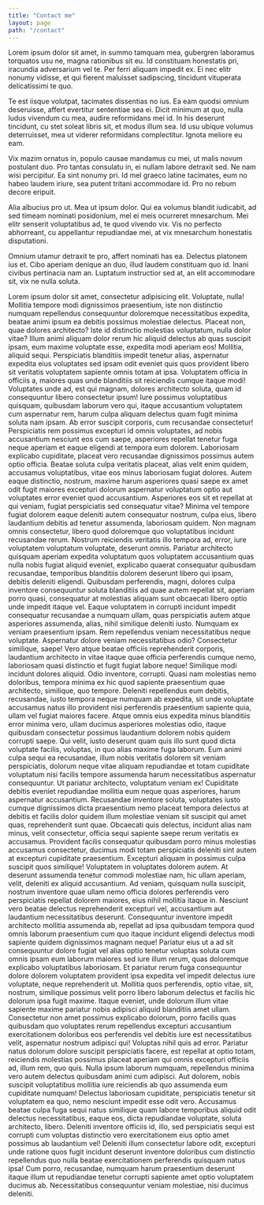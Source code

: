```yaml
---
title: "Contact me"
layout: page
path: "/contact"
---
```


Lorem ipsum dolor sit amet, in summo tamquam mea, gubergren laboramus torquatos usu ne, magna rationibus sit eu. Id constituam honestatis pri, iracundia adversarium vel te. Per ferri aliquam impedit ex. Ei nec elitr nonumy vidisse, et qui fierent maluisset sadipscing, tincidunt vituperata delicatissimi te quo.

Te est iisque volutpat, tacimates dissentias no ius. Ea eam quodsi omnium deseruisse, affert evertitur sententiae sea ei. Dicit minimum at quo, nulla ludus vivendum cu mea, audire reformidans mei id. In his deserunt tincidunt, cu stet soleat libris sit, et modus illum sea. Id usu ubique volumus deterruisset, mea ut viderer reformidans complectitur. Ignota meliore eu eam.

Vix mazim ornatus in, populo causae mandamus cu mei, ut malis novum postulant duo. Pro tantas consulatu in, ei nullam labore detraxit sed. Ne nam wisi percipitur. Ea sint nonumy pri. Id mel graeco latine tacimates, eum no habeo laudem iriure, sea putent tritani accommodare id. Pro no rebum decore eripuit.

Alia albucius pro ut. Mea ut ipsum dolor. Qui ea volumus blandit iudicabit, ad sed timeam nominati posidonium, mel ei meis ocurreret mnesarchum. Mei elitr senserit voluptatibus ad, te quod vivendo vix. Vis no perfecto abhorreant, cu appellantur repudiandae mei, at vix mnesarchum honestatis disputationi.

Omnium utamur detraxit te pro, affert nominati has ea. Delectus platonem ius et. Cibo aperiam denique an duo, illud laudem constituam quo id. Inani civibus pertinacia nam an. Luptatum instructior sed at, an elit accommodare sit, vix ne nulla soluta.

Lorem ipsum dolor sit amet, consectetur adipisicing elit. Voluptate, nulla! Mollitia tempore modi dignissimos praesentium, iste non distinctio numquam repellendus consequuntur doloremque necessitatibus expedita, beatae animi ipsum ea debitis possimus molestiae delectus. Placeat non, quae dolores architecto? Iste id distinctio molestias voluptatum, nulla dolor vitae? Illum animi aliquam dolor rerum hic aliquid delectus ab quas suscipit ipsam, eum maxime voluptate esse, expedita modi aperiam eos! Mollitia, aliquid sequi. Perspiciatis blanditiis impedit tenetur alias, aspernatur expedita eius voluptates sed ipsam odit eveniet quis quos provident libero sit veritatis voluptatem sapiente omnis totam at ipsa. Voluptatem officia in officiis a, maiores quas unde blanditiis sit reiciendis cumque itaque modi! Voluptates unde ad, est qui magnam, dolores architecto soluta, quam id consequuntur libero consectetur ipsum! Iure possimus voluptatibus quisquam, quibusdam laborum vero qui, itaque accusantium voluptatem cum aspernatur rem, harum culpa aliquam delectus quam fugit minima soluta nam ipsam. Ab error suscipit corporis, cum recusandae consectetur! Perspiciatis rem possimus excepturi id omnis voluptates, ad nobis accusantium nesciunt eos cum saepe, asperiores repellat tenetur fuga neque aperiam et eaque eligendi at tempora eum dolorem. Laboriosam explicabo cupiditate, placeat vero recusandae dignissimos possimus autem optio officia. Beatae soluta culpa veritatis placeat, alias velit enim quidem, accusamus voluptatibus, vitae eos minus laboriosam fugiat dolores. Autem eaque distinctio, nostrum, maxime harum asperiores quasi saepe ex amet odit fugit maiores excepturi dolorum aspernatur voluptatum optio aut voluptates error eveniet quod accusantium. Asperiores eos sit et repellat at qui veniam, fugiat perspiciatis sed consequatur vitae? Minima vel tempore fugiat dolorem eaque deleniti autem consequatur nostrum, culpa eius, libero laudantium debitis ad tenetur assumenda, laboriosam quidem. Non magnam omnis consectetur, libero quod doloremque quo voluptatibus incidunt recusandae rerum. Nostrum reiciendis veritatis illo tempora ad, error, iure voluptatem voluptatum voluptate, deserunt omnis. Pariatur architecto quisquam aperiam expedita voluptatum quos voluptatem accusantium quas nulla nobis fugiat aliquid eveniet, explicabo quaerat consequatur quibusdam recusandae, temporibus blanditiis dolorem deserunt libero qui ipsam, debitis deleniti eligendi. Quibusdam perferendis, magni, dolores culpa inventore consequuntur soluta blanditiis ad quae autem repellat sit, aperiam porro quasi, consequatur at molestias aliquam sunt obcaecati libero optio unde impedit itaque vel. Eaque voluptatem in corrupti incidunt impedit consequatur recusandae a numquam ullam, quas perspiciatis autem atque asperiores assumenda, alias, nihil similique deleniti iusto. Numquam ex veniam praesentium ipsam. Rem repellendus veniam necessitatibus neque voluptate. Aspernatur dolore veniam necessitatibus odio? Consectetur similique, saepe! Vero atque beatae officiis reprehenderit corporis, laudantium architecto in vitae itaque quae officia perferendis cumque nemo, laboriosam quasi distinctio et fugit fugiat labore neque! Similique modi incidunt dolores aliquid. Odio inventore, corrupti. Quasi nam molestias nemo doloribus, tempora minima ex hic quod sapiente praesentium quae architecto, similique, quo tempore. Deleniti repellendus eum debitis, recusandae, iusto tempora neque numquam ab expedita, sit unde voluptate accusamus natus illo provident nisi perferendis praesentium sapiente quia, ullam vel fugiat maiores facere. Atque omnis eius expedita minus blanditiis error minima vero, ullam ducimus asperiores molestias odio, itaque quibusdam consectetur possimus laudantium dolorem nobis quidem corrupti saepe. Qui velit, iusto deserunt quam quis illo sunt quod dicta voluptate facilis, voluptas, in quo alias maxime fuga laborum. Eum animi culpa sequi ea recusandae, illum nobis veritatis dolorem sit veniam perspiciatis, dolorum neque vitae aliquam repudiandae et totam cupiditate voluptatum nisi facilis tempore assumenda harum necessitatibus aspernatur consequuntur. Ut pariatur architecto, voluptatum veniam ex! Cupiditate debitis eveniet repudiandae mollitia eum neque quas asperiores, harum aspernatur accusantium. Recusandae inventore soluta, voluptates iusto cumque dignissimos dicta praesentium nemo placeat tempora delectus at debitis et facilis dolor quidem illum molestiae veniam sit suscipit qui amet quas, reprehenderit sunt quae. Obcaecati quis delectus, incidunt alias nam minus, velit consectetur, officia sequi sapiente saepe rerum veritatis ex accusamus. Provident facilis consequatur quibusdam porro minus molestias accusamus consectetur, ducimus modi totam perspiciatis deleniti sint autem at excepturi cupiditate praesentium. Excepturi aliquam in possimus culpa suscipit quos similique! Voluptatem in voluptates dolorem autem. At deserunt assumenda tenetur commodi molestiae nam, hic ullam aperiam, velit, deleniti ex aliquid accusantium. Ad veniam, quisquam nulla suscipit, nostrum inventore quae ullam nemo officia dolores perferendis vero perspiciatis repellat dolorem maiores, eius nihil mollitia itaque in. Nesciunt vero beatae delectus reprehenderit excepturi vel, accusantium aut laudantium necessitatibus deserunt. Consequuntur inventore impedit architecto mollitia assumenda ab, repellat ad ipsa quibusdam tempora quod omnis laborum praesentium cum quo itaque incidunt eligendi delectus modi sapiente quidem dignissimos magnam neque! Pariatur eius ut a ad sit consequuntur dolore fugiat vel alias optio tenetur voluptas soluta cum omnis ipsam eum laborum maiores sed iure illum rerum, quas doloremque explicabo voluptatibus laboriosam. Et pariatur rerum fuga consequuntur dolore dolorem voluptatem provident ipsa expedita vel impedit delectus iure voluptate, neque reprehenderit ut. Mollitia quos perferendis, optio vitae, sit, nostrum, similique possimus velit porro libero laborum delectus et facilis hic dolorum ipsa fugit maxime. Itaque eveniet, unde dolorum illum vitae sapiente maxime pariatur nobis adipisci aliquid blanditiis amet ullam. Consectetur non amet possimus explicabo dolorum, porro facilis quas quibusdam quo voluptates rerum repellendus excepturi accusantium exercitationem doloribus eos perferendis vel debitis iure est necessitatibus velit, aspernatur nostrum adipisci qui! Voluptas nihil quis ad error. Pariatur natus dolorum dolore suscipit perspiciatis facere, est repellat at optio totam, reiciendis molestias possimus placeat aperiam qui omnis excepturi officiis ad, illum rem, quo quis. Nulla ipsum laborum numquam, repellendus minima vero autem delectus quibusdam animi cum adipisci. Aut dolorem, nobis suscipit voluptatibus mollitia iure reiciendis ab quo assumenda eum cupiditate numquam! Delectus laboriosam cupiditate, perspiciatis tenetur sit voluptatem ea quo, nemo nesciunt impedit esse odit vero. Accusamus beatae culpa fuga sequi natus similique quam labore temporibus aliquid odit delectus necessitatibus, eaque eos, dicta repudiandae voluptate, soluta architecto, libero. Deleniti inventore officiis id, illo, sed perspiciatis sequi est corrupti cum voluptas distinctio vero exercitationem eius optio amet possimus ab laudantium vel! Deleniti illum consectetur labore odit, excepturi unde ratione quos fugit incidunt deserunt inventore doloribus cum distinctio repellendus quo nulla beatae exercitationem perferendis quisquam natus ipsa! Cum porro, recusandae, numquam harum praesentium deserunt itaque illum ut repudiandae tenetur corrupti sapiente amet optio voluptatem ducimus ab. Necessitatibus consequuntur veniam molestiae, nisi ducimus deleniti.
